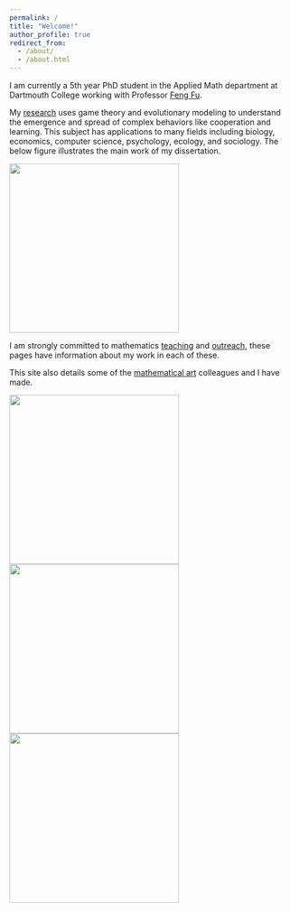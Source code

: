 ```yaml
---
permalink: /
title: "Welcome!"
author_profile: true
redirect_from: 
  - /about/
  - /about.html
---
```


I am currently a 5th year PhD student in the Applied Math department at Dartmouth College working with Professor <a href='https://faculty-directory.dartmouth.edu/feng-fu'>Feng Fu</a>. 

My <a href='https://bmdart.github.io/bmintz.github.io//publications/'>research</a> uses game theory and evolutionary modeling to understand the emergence and spread of complex behaviors like cooperation and learning. This subject has applications to many fields including biology, economics, computer science, psychology, ecology, and sociology. The below figure illustrates the main work of my dissertation.  

<img src='https://bmdart.github.io/bmintz.github.io//images/papers.png' style='height:300px;'> 

I am strongly committed to mathematics <a href='https://bmdart.github.io/bmintz.github.io//teaching/'>teaching</a> and <a href='https://bmdart.github.io/bmintz.github.io//talks/'>outreach</a>, these pages have information about my work in each of these. 

This site also details some of the <a href='https://bmdart.github.io/bmintz.github.io//portfolio/'>mathematical art</a> colleagues and I have made. 

<img src='https://bmdart.github.io/bmintz.github.io//files/temari-tilinks.jpg' style='height:300px;'> 
<img src='https://bmdart.github.io/bmintz.github.io//files/nested-rt-2_from-REU.gif' style='height:300px;'> 
<img src='https://bmdart.github.io/bmintz.github.io//files/pie_1a.jpg' style='height:300px;'> 

